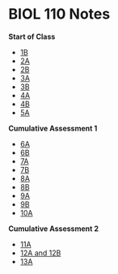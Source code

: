 # BIOL 110 Notes

**Start of Class**

* [1B](./1B.html)  
* [2A](./2A.html)  
* [2B](./2B.html)  
* [3A](./3A.html)  
* [3B](./3B.html)  
* [4A](./4A.html)  
* [4B](./4B.html)  
* [5A](./5A.html)  

**Cumulative Assessment 1**

* [6A](./6A.html)
* [6B](./6B.html)
* [7A](./7A.html)
* [7B](./7B.html)
* [8A](./8A.html)
* [8B](./8B.html)
* [9A](./9A.html)
* [9B](./9B.html)
* [10A](./10A.html)

**Cumulative Assessment 2**

* [11A](./11A.html)
* [12A and 12B](./12A.html)
* [13A](./13A.html)
